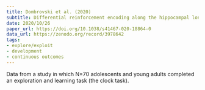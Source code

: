 ```yaml
---
title: Dombrovski et al. (2020)
subtitle: Differential reinforcement encoding along the hippocampal long axis helps resolve the explore–exploit dilemma
date: 2020/10/26
paper_url: https://doi.org/10.1038/s41467-020-18864-0
data_url: https://zenodo.org/record/3978642
tags:
- explore/exploit
- development
- continuous outcomes
---
```


Data from a study in which N=70 adolescents and young adults completed an exploration and learning task (the clock task).
